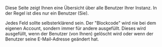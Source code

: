 Diese Seite zeigt Ihnen eine Übersicht über alle Benutzer Ihrer Instanz. In der Regel ist dies nur ein Benutzer (Sie).

Jedes Feld sollte selbsterklärend sein. Der "Blockcode" wird nie bei dem eigenen Account, sondern immer für andere ausgefüllt. Dieses wird ausgefüllt, wenn der Benutzer (von Ihnen) gelöscht wird oder wenn der Benutzer seine E-Mail-Adresse geändert hat.